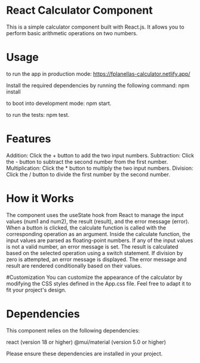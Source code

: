 # React Calculator Component
This is a simple calculator component built with React.js. It allows you to perform basic arithmetic operations on two numbers.

# Usage
to run the app in production mode: https://fplanellas-calculator.netlify.app/

Install the required dependencies by running the following command:
npm install

to boot into development mode: npm start.

to run the tests: npm test.

# Features
Addition: Click the + button to add the two input numbers.
Subtraction: Click the - button to subtract the second number from the first number.
Multiplication: Click the * button to multiply the two input numbers.
Division: Click the / button to divide the first number by the second number.

# How it Works
The component uses the useState hook from React to manage the input values (num1 and num2), the result (result), and the error message (error).
When a button is clicked, the calculate function is called with the corresponding operation as an argument.
Inside the calculate function, the input values are parsed as floating-point numbers. If any of the input values is not a valid number, an error message is set.
The result is calculated based on the selected operation using a switch statement. If division by zero is attempted, an error message is displayed.
The error message and result are rendered conditionally based on their values.

 #Customization
You can customize the appearance of the calculator by modifying the CSS styles defined in the App.css file. Feel free to adapt it to fit your project's design.

# Dependencies
This component relies on the following dependencies:

react (version 18 or higher)
@mui/material (version 5.0 or higher)

Please ensure these dependencies are installed in your project.
